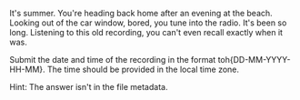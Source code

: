 It's summer. You're heading back home after an evening at the beach. Looking out of the car window, bored, you tune into the radio. It's been so long. Listening to this old recording, you can't even recall exactly when it was.

Submit the date and time of the recording in the format toh{DD-MM-YYYY-HH-MM}. The time should be provided in the local time zone.

Hint: The answer isn't in the file metadata.
